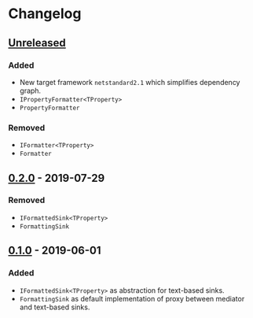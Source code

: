 # Changelog

## [Unreleased]
### Added
- New target framework `netstandard2.1` which simplifies dependency graph.
- `IPropertyFormatter<TProperty>`
- `PropertyFormatter`

### Removed
- `IFormatter<TProperty>`
- `Formatter`

## [0.2.0] - 2019-07-29
### Removed
- `IFormattedSink<TProperty>`
- `FormattingSink`

## [0.1.0] - 2019-06-01
### Added
- `IFormattedSink<TProperty>` as abstraction for text-based sinks.
- `FormattingSink` as default implementation of proxy between mediator and text-based sinks.

[Unreleased]: https://github.com/qbit86/phlogopite/compare/formatting-0.2.0...HEAD
[0.2.0]: https://github.com/qbit86/phlogopite/compare/formatting-0.1.0...formatting-0.2.0
[0.1.0]: https://github.com/qbit86/phlogopite/releases/tag/formatting-0.1.0
